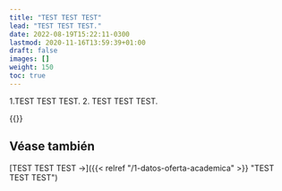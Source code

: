 ```yaml
---
title: "TEST TEST TEST"
lead: "TEST TEST TEST."
date: 2022-08-19T15:22:11-0300
lastmod: 2020-11-16T13:59:39+01:00
draft: false
images: []
weight: 150
toc: true
---
```

1.TEST TEST TEST.
2. TEST TEST TEST.

{{<note text="TEST TEST TEST.">}}
</b>

## Véase también
[TEST TEST TEST →]({{< relref "/1-datos-oferta-academica" >}} "TEST TEST TEST")
</b>